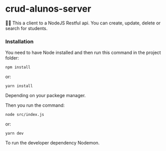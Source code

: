 # crud-alunos-server
📱🌐 This a client to a NodeJS Restful api. You can create, update, delete or search for students.

### Installation

You need to have Node installed and then run this command in the project folder:

```
npm install
```
or:
```
yarn install
```
Depending on your packege manager.

Then you run the command: 
```
node src/index.js
```
or: 
```
yarn dev
```
To run the developer dependency Nodemon.
